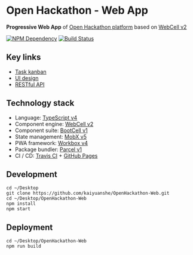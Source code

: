 # Open Hackathon - Web App

**Progressive Web App** of [Open Hackathon platform][1] based on [WebCell v2][2]

[![NPM Dependency](https://david-dm.org/kaiyuanshe/OpenHackathon-Web.svg)][3]
[![Build Status](https://travis-ci.com/kaiyuanshe/OpenHackathon-Web.svg?branch=master)][4]

## Key links

-   [Task kanban](https://github.com/kaiyuanshe/OpenHackathon-Web/projects/1?fullscreen=true)
-   [UI design](https://hacking.kaiyuanshe.cn/)
-   [RESTful API](https://github.com/kaiyuanshe/open-hackathon/wiki/Open-hackathon-Restful-API)

## Technology stack

-   Language: [TypeScript v4][5]
-   Component engine: [WebCell v2][6]
-   Component suite: [BootCell v1][7]
-   State management: [MobX v5][8]
-   PWA framework: [Workbox v4][9]
-   Package bundler: [Parcel v1][10]
-   CI / CD: [Travis CI][11] + [GitHub Pages][12]

## Development

```shell
cd ~/Desktop
git clone https://github.com/kaiyuanshe/OpenHackathon-Web.git
cd ~/Desktop/OpenHackathon-Web
npm install
npm start
```

## Deployment

```shell
cd ~/Desktop/OpenHackathon-Web
npm run build
```

[1]: https://hacking.kaiyuanshe.cn/
[2]: https://web-cell.dev/
[3]: https://david-dm.org/kaiyuanshe/OpenHackathon-Web
[4]: https://travis-ci.com/kaiyuanshe/OpenHackathon-Web
[5]: https://typescriptlang.org
[6]: https://web-cell.dev/
[7]: https://bootstrap.web-cell.dev/
[8]: https://mobx.js.org
[9]: https://developers.google.com/web/tools/workbox
[10]: https://parceljs.org
[11]: https://travis-ci.com/
[12]: https://pages.github.com/
